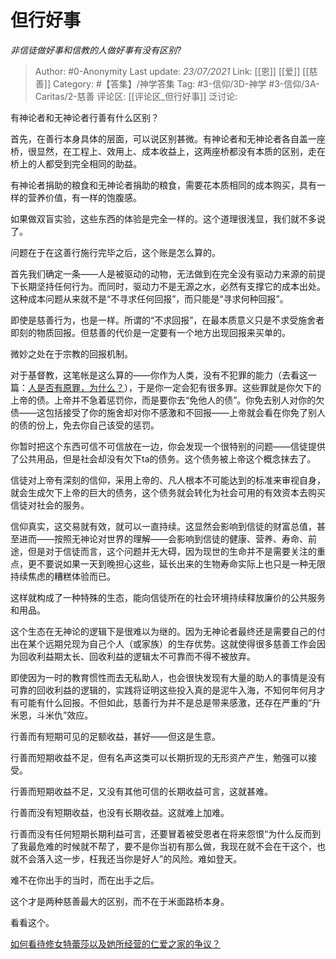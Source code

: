 # 但行好事
*非信徒做好事和信教的人做好事有没有区别?*

> Author: #0-Anonymity
> Last update: *23/07/2021*
> Link: [[恩]] [[爱]] [[慈善]]
> Category: #【答集】/神学答集
> Tag: #3-信仰/3D-神学 #3-信仰/3A-Caritas/2-慈善
> 评论区: [[评论区_但行好事]]
> 泛讨论:

有神论者和无神论者行善有什么区别？

首先，在善行本身具体的层面，可以说区别甚微。有神论者和无神论者各自盖一座桥，很显然，在工程上、效用上、成本收益上，这两座桥都没有本质的区别，走在桥上的人都受到完全相同的助益。

有神论者捐助的粮食和无神论者捐助的粮食，需要花本质相同的成本购买，具有一样的营养价值，有一样的饱腹感。

如果做双盲实验，这些东西的体验是完全一样的。这个道理很浅显，我们就不多说了。

问题在于在这善行施行完毕之后，这个账是怎么算的。

首先我们确定一条——人是被驱动的动物，无法做到在完全没有驱动力来源的前提下长期坚持任何行为。而同时，驱动力不是无源之水，必然有支撑它的成本出处。这种成本问题从来就不是“不寻求任何回报”，而只能是“寻求何种回报”。

即使是慈善行为，也是一样。所谓的“不求回报”，在最本质意义只是不求受施舍者即刻的物质回报。但慈善的代价是一定要有一个地方出现回报来买单的。

微妙之处在于宗教的回报机制。

对于基督教，这笔帐是这么算的——你作为人类，没有不犯罪的能力（去看这一篇：[人是否有原罪，为什么？](https://www.zhihu.com/question/20760322/answer/588405939)），于是你一定会犯有很多罪。这些罪就是你欠下的上帝的债。上帝并不急着惩罚你，而是要你去“免他人的债”。你免去别人对你的欠债——这包括接受了你的施舍却对你不感激和不回报——上帝就会看在你免了别人的债的份上，免去你自己该受的惩罚。

你暂时把这个东西可信不可信放在一边，你会发现一个很特别的问题——信徒提供了公共用品，但是社会却没有欠下ta的债务。这个债务被上帝这个概念抹去了。

信徒对上帝有深刻的信仰，采用上帝的、凡人根本不可能达到的标准来审视自身，就会生成欠下上帝的巨大的债务，这个债务就会转化为社会可用的有效资本去购买信徒对社会的服务。

信仰真实，这交易就有效，就可以一直持续。这显然会影响到信徒的财富总值，甚至进而——按照无神论对世界的理解——会影响到信徒的健康、营养、寿命、前途，但是对于信徒而言，这个问题并无大碍，因为现世的生命并不是需要关注的重点，更不要说如果一天到晚担心这些，延长出来的生物寿命实际上也只是一种无限持续焦虑的糟糕体验而已。

这样就构成了一种特殊的生态，能向信徒所在的社会环境持续释放廉价的公共服务和用品。

这个生态在无神论的逻辑下是很难以为继的。因为无神论者最终还是需要自己的付出在某个远期兑现为自己个人（或家族）的生存优势。这就使得很多慈善工作会因为回收利益期太长、回收利益的逻辑太不可靠而不得不被放弃。

即使因为一时的教育惯性而去无私助人，也会很快发现有大量的助人的事情是没有可靠的回收利益的逻辑的，实践将证明这些投入真的是泥牛入海，不知何年何月才有可能有什么回报。不但如此，慈善行为并不是总是带来感激，还存在严重的“升米恩，斗米仇”效应。

行善而有短期可见的足额收益，甚好——但这是生意。

行善而短期收益不足，但有名声这类可以长期折现的无形资产产生，勉强可以接受。

行善而短期收益不足，又没有其他可信的长期收益可言，这就甚难。

行善而没有短期收益，也没有长期收益。这就难上加难。

行善而没有任何短期长期利益可言，还要冒着被受恩者在将来怨恨“为什么反而到了我最危难的时候就不帮了，要不是你当初有那么做，我现在就不会在干这个，也就不会落入这一步，枉我还当你是好人”的风险。难如登天。

难不在你出手的当时，而在出手之后。

这个才是两种慈善最大的区别，而不在于米面路桥本身。

看看这个。

[如何看待修女特蕾莎以及她所经营的仁爱之家的争议？](https://www.zhihu.com/question/24064243/answer/533635981)
